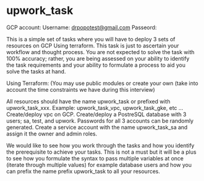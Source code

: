# upwork_task

GCP account:
Username:  drpopotest@gmail.com
Passeord: 

This is a simple set of tasks where you will have to deploy 3 sets of resources on GCP Using terraform. This task is just to ascertain your  workflow and thought process. You are not expected to solve the task with 100% accuracy; rather, you are being assessed on your ability to identify the task requirements and your ability to formulate a process to aid you solve the tasks at hand. 

Using Terraform: (You may use public modules or create your own (take into account the time constraints we have during this interview)

All resources should have the name upwork_task or prefixed with upwork_task_xxx. Example: upwork_task_vpc, upwork_task_gke, etc … 
Create/deploy vpc on GCP.
Create/deploy a PostreSQL database with 3 users; sa, test, and upwork. Passwords for all 3 accounts can be randomly generated. 
Create a service account with the name upwork_task_sa and assign it the owner and admin roles. 

We would like to see how you work through the tasks and how you identify the prerequisite to achieve your tasks. This is not a must but it will be a plus to see how you formulate the syntax to pass multiple variables at once (iterate through multiple values) for example database users and how you can prefix the name prefix upwork_task  to all your resources. 
